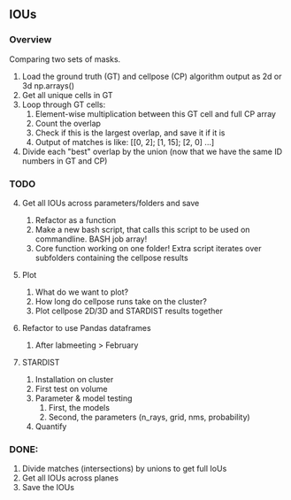 ## IOUs

### Overview

Comparing two sets of masks.

1. Load the ground truth (GT) and cellpose (CP) algorithm output as 2d or 3d np.arrays()
2. Get all unique cells in GT
3. Loop through GT cells:
    1. Element-wise multiplication between this GT cell and full CP array
    2. Count the overlap
    3. Check if this is the largest overlap, and save it if it is
    4. Output of matches is like: [[0, 2]; [1, 15]; [2, 0] ...]
4. Divide each "best" overlap by the union (now that we have the same ID numbers in GT and CP)


### TODO

4. Get all IOUs across parameters/folders and save
    1. Refactor as a function
    2. Make a new bash script, that calls this script to be used on commandline. BASH job array!
    3. Core function working on one folder! Extra script iterates over subfolders containing the cellpose results

5. Plot
    1. What do we want to plot?
    2. How long do cellpose runs take on the cluster?
    3. Plot cellpose 2D/3D and STARDIST results together

6. Refactor to use Pandas dataframes
    1. After labmeeting > February

7. STARDIST
    1. Installation on cluster
    2. First test on volume
    3. Parameter & model testing
        1. First, the models
        2. Second, the parameters (n_rays, grid, nms, probability)
    4. Quantify


### DONE:

1. Divide matches (intersections) by unions to get full IoUs
2. Get all IOUs across planes
3. Save the IOUs